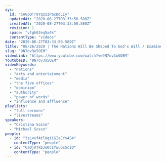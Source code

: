 ```yaml
---
sys:
  id: "CA8pQTr9YqzszPaxDdLIy"
  updatedAt: "2020-08-27T03:33:50.580Z"
  createdAt: "2020-08-27T03:33:50.580Z"
  revision: 1
  space: "vfgh62eq5a4k"
  contentType: "videos"
date: "2020-08-27T03:33:50.580Z"
title: "08/26/2020 | The Nations Will Be Shaped To God's Will / Examine Your Words (Ptr Cris & Mike Sosso)"
slug: "9N7ov3o5OEM"
videoLink: "https://www.youtube.com/watch?v=9N7ov3o5OEM"
YoutubeID: "9N7ov3o5OEM"
videoKeywords:
  - "nations"
  - "arts and entertainment"
  - "media"
  - "the five offices"
  - "dominion"
  - "authority"
  - "power of words"
  - "influence and affluence"
playlists:
  - "full sermons"
  - "livestreams"
speakers:
  - "Cristina Sosso"
  - "Michael Sosso"
people:
  - id: "3zLvufAtlKgiiGIaEYs4S4"
    contentType: "people"
  - id: "6aQjATkbJuOcIYwuGcSciQ"
    contentType: "people"
---
```

